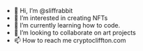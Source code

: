 - 👋 Hi, I’m @sliffrabbit
- 👀 I’m interested in creating NFTs
- 🌱 I’m currently learning how to code. 
- 💞️ I’m looking to collaborate on art projects
- 📫 How to reach me cryptocliffton.com

<!---
sliffrabbit/sliffrabbit is a ✨ special ✨ repository because its `README.md` (this file) appears on your GitHub profile.
You can click the Preview link to take a look at your changes.
--->

